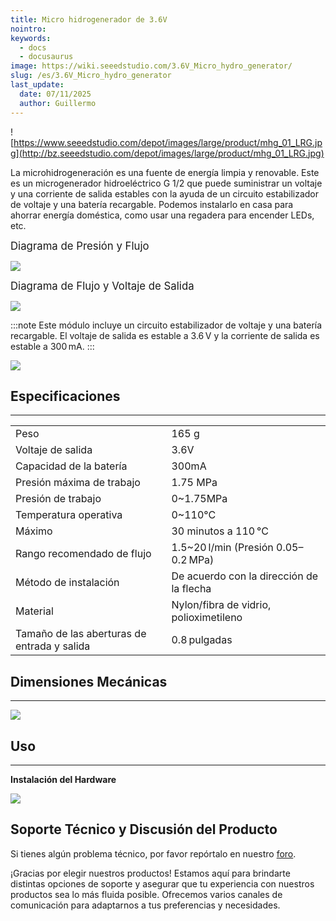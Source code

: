 ```yaml
---
title: Micro hidrogenerador de 3.6V
nointro:
keywords:
  - docs
  - docusaurus
image: https://wiki.seeedstudio.com/3.6V_Micro_hydro_generator/
slug: /es/3.6V_Micro_hydro_generator
last_update:
  date: 07/11/2025
  author: Guillermo
---
```

![https://www.seeedstudio.com/depot/images/large/product/mhg_01_LRG.jpg](http://bz.seeedstudio.com/depot/images/large/product/mhg_01_LRG.jpg)

La microhidrogeneración es una fuente de energía limpia y renovable. Este es un microgenerador hidroeléctrico G 1/2 que puede suministrar un voltaje y una corriente de salida estables con la ayuda de un circuito estabilizador de voltaje y una batería recargable. Podemos instalarlo en casa para ahorrar energía doméstica, como usar una regadera para encender LEDs, etc.

<big>Diagrama de Presión y Flujo</big>

![](https://files.seeedstudio.com/wiki/3.6V_Micro_hydro_generator/img/Micro-hydro-diagram1.JPG)

<big>Diagrama de Flujo y Voltaje de Salida</big>

![](https://files.seeedstudio.com/wiki/3.6V_Micro_hydro_generator/img/Micro-hydro-diagram2.JPG)

:::note
Este módulo incluye un circuito estabilizador de voltaje y una batería recargable. El voltaje de salida es estable a 3.6 V y la corriente de salida es estable a 300 mA.
:::

[![](https://files.seeedstudio.com/wiki/Seeed-WiKi/docs/images/300px-Get_One_Now_Banner-ragular.png)](https://www.seeedstudio.com/36v-micro-hydro-generator-p-634.html?cPath=155)

## Especificaciones
---
<table>
  <tr>
    <td width="400px">Peso</td>
    <td width="400px">165 g</td>
  </tr>
  <tr>
    <td>Voltaje de salida</td>
    <td>3.6V</td>
  </tr>
  <tr>
    <td>Capacidad de la batería</td>
    <td>300mA</td>
  </tr>
  <tr>
    <td>Presión máxima de trabajo</td>
    <td>1.75 MPa</td>
  </tr>
  <tr>
    <td>Presión de trabajo</td>
    <td>0~1.75MPa</td>
  </tr>
  <tr>
    <td>Temperatura operativa</td>
    <td>0~110°C</td>
  </tr>
  <tr>
    <td>Máximo</td>
    <td>30 minutos a 110 °C</td>
  </tr>
  <tr>
    <td>Rango recomendado de flujo</td>
    <td>1.5~20 l/min (Presión 0.05–0.2 MPa)</td>
  </tr>
  <tr>
    <td>Método de instalación</td>
    <td>De acuerdo con la dirección de la flecha</td>
  </tr>
  <tr>
    <td>Material</td>
    <td>Nylon/fibra de vidrio, polioximetileno</td>
  </tr>
  <tr>
    <td>Tamaño de las aberturas de entrada y salida</td>
    <td>0.8 pulgadas</td>
  </tr>
</table>

## Dimensiones Mecánicas
---
![](https://files.seeedstudio.com/wiki/3.6V_Micro_hydro_generator/img/Micro-hydro-dimen2.jpg)

## Uso
---
**Instalación del Hardware**

![](https://files.seeedstudio.com/wiki/3.6V_Micro_hydro_generator/img/Micro-hydro-struct.JPG)

## Soporte Técnico y Discusión del Producto

Si tienes algún problema técnico, por favor repórtalo en nuestro [foro](http://forum.seeedstudio.com/).

¡Gracias por elegir nuestros productos! Estamos aquí para brindarte distintas opciones de soporte y asegurar que tu experiencia con nuestros productos sea lo más fluida posible. Ofrecemos varios canales de comunicación para adaptarnos a tus preferencias y necesidades.


<div class="button_tech_support_container">
<a href="https://forum.seeedstudio.com/" class="button_forum"></a> 
<a href="https://www.seeedstudio.com/contacts" class="button_email"></a>
</div>

<div class="button_tech_support_container">
<a href="https://discord.gg/eWkprNDMU7" class="button_discord"></a> 
<a href="https://github.com/Seeed-Studio/wiki-documents/discussions/69" class="button_discussion"></a>
</div>